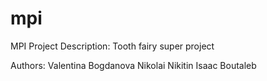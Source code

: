 # mpi
MPI Project
Description:
Tooth fairy super project

Authors:
Valentina Bogdanova
Nikolai Nikitin
Isaac Boutaleb
